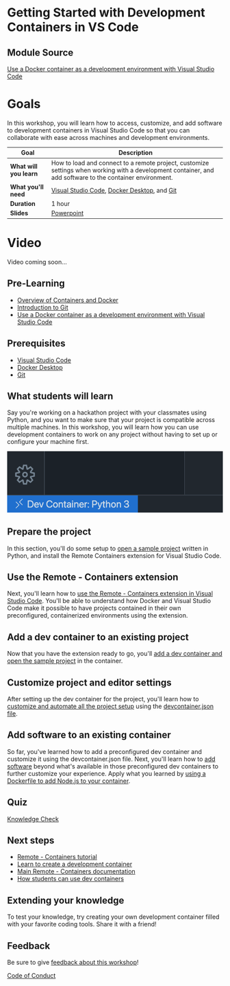 # Getting Started with Development Containers in VS Code

## Module Source

[Use a Docker container as a development environment with Visual Studio Code](https://docs.microsoft.com/learn/modules/use-docker-container-dev-env-vs-code/?WT.mc_id=academic-55190-ornella)

# Goals 

In this workshop, you will learn how to access, customize, and add software to development containers in Visual Studio Code so that you can collaborate with ease across machines and development environments. 


| **Goal**                                          | Description                                                                                                    |
| ------------------------------------------------- | -------------------------------------------------------------------------------------------------------------- |
| **What will you learn**                           | How to load and connect to a remote project, customize settings when working with a development container, and add software to the container environment. |
| **What you'll need**                              | [Visual Studio Code](https://code.visualstudio.com?WT.mc_id=academic-55190-ornella), [Docker Desktop](https://www.docker.com/products/docker-desktop), and [Git](https://git-scm.com/downloads)                                          |
| **Duration**                                      | 1 hour |
| **Slides**                                        | [Powerpoint](./slides.pptx) |   

# Video

Video coming soon...

## Pre-Learning

- [Overview of Containers and Docker](https://docs.microsoft.com/dotnet/architecture/containerized-lifecycle/introduction-to-containers-and-docker?WT.mc_id=academic-55190-ornella)
- [Introduction to Git](https://docs.microsoft.com/learn/modules/intro-to-git/?WT.mc_id=academic-55190-ornella)
- [Use a Docker container as a development environment with Visual Studio Code](https://docs.microsoft.com/learn/modules/use-docker-container-dev-env-vs-code/?WT.mc_id=academic-55190-ornella)

## Prerequisites

- [Visual Studio Code](https://code.visualstudio.com?WT.mc_id=academic-55190-ornella)
- [Docker Desktop](https://www.docker.com/products/docker-desktop)
- [Git](https://git-scm.com/downloads)

## What students will learn

Say you're working on a hackathon project with your classmates using Python, and you want to make sure that your project is compatible across multiple machines. In this workshop, you will learn how you can use development containers to work on any project without having to set up or configure your machine first.

![image of completed project](images/remote-indicator.png)

## Prepare the project

In this section, you'll do some setup to [open a sample project](https://docs.microsoft.com/learn/modules/use-docker-container-dev-env-vs-code/2-exercise-prepare-project?WT.mc_id=academic-55190-ornella) written in Python, and install the Remote Containers extension for Visual Studio Code. 

## Use the Remote - Containers extension

Next, you'll learn how to [use the Remote - Containers extension in Visual Studio Code](https://docs.microsoft.com/learn/modules/use-docker-container-dev-env-vs-code/3-use-as-development-environment?WT.mc_id=academic-55190-ornella). You'll be able to understand how Docker and Visual Studio Code make it possible to have projects contained in their own preconfigured, containerized environments using the extension. 

## Add a dev container to an existing project

Now that you have the extension ready to go, you'll [add a dev container and open the sample project](https://docs.microsoft.com/learn/modules/use-docker-container-dev-env-vs-code/4-exercise-add-development-container?WT.mc_id=academic-55190-ornella) in the container. 

## Customize project and editor settings

After setting up the dev container for the project, you'll learn how to [customize and automate all the project setup](https://docs.microsoft.com/learn/modules/use-docker-container-dev-env-vs-code/5-customize-settings?WT.mc_id=academic-55190-ornella) using the [devcontainer.json file](https://docs.microsoft.com/learn/modules/use-docker-container-dev-env-vs-code/6-exercise-customize-settings?WT.mc_id=academic-55190-ornella). 

## Add software to an existing container

So far, you've learned how to add a preconfigured dev container and customize it using the devcontainer.json file. Next, you'll learn how to [add software](https://docs.microsoft.com/learn/modules/use-docker-container-dev-env-vs-code/7-add-software?WT.mc_id=academic-55190-ornella) beyond what's available in those preconfigured dev containers to further customize your experience. Apply what you learned by [using a Dockerfile to add Node.js to your container](https://docs.microsoft.com/learn/modules/use-docker-container-dev-env-vs-code/8-exercise-add-software?WT.mc_id=academic-55190-ornella). 

## Quiz

[Knowledge Check](https://docs.microsoft.com/learn/modules/use-docker-container-dev-env-vs-code/9-knowledge-check?WT.mc_id=academic-55190-ornella)

## Next steps

- [Remote - Containers tutorial](https://code.visualstudio.com/docs/remote/containers-tutorial?WT.mc_id=academic-55190-ornella)
- [Learn to create a development container](https://code.visualstudio.com/docs/remote/create-dev-container?WT.mc_id=academic-55190-ornella)
- [Main Remote - Containers documentation](https://code.visualstudio.com/docs/remote/containers?WT.mc_id=academic-55190-ornella)
- [How students can use dev containers](https://www.youtube.com/watch?v=Uvf2FVS1F8k)

## Extending your knowledge

To test your knowledge, try creating your own development container filled with your favorite coding tools. Share it with a friend!

## Feedback

Be sure to give [feedback about this workshop](https://forms.office.com/r/MdhJWMZthR)!

[Code of Conduct](../CODE_OF_CONDUCT.md)

